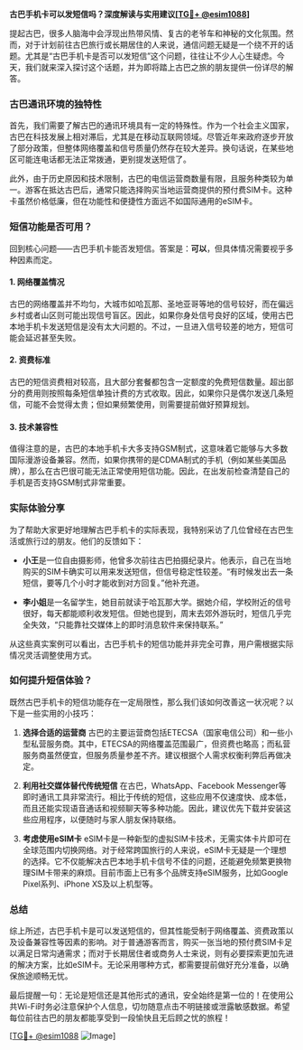**古巴手机卡可以发短信吗？深度解读与实用建议[[TG💪+ @esim1088](https://t.me/s/esim1088)]**

提起古巴，很多人脑海中会浮现出热带风情、复古的老爷车和神秘的文化氛围。然而，对于计划前往古巴旅行或长期居住的人来说，通信问题无疑是一个绕不开的话题。尤其是“古巴手机卡是否可以发短信”这个问题，往往让不少人心生疑虑。今天，我们就来深入探讨这个话题，并为即将踏上古巴之旅的朋友提供一份详尽的解答。

### 古巴通讯环境的独特性

首先，我们需要了解古巴的通讯环境具有一定的特殊性。作为一个社会主义国家，古巴在科技发展上相对滞后，尤其是在移动互联网领域。尽管近年来政府逐步开放了部分政策，但整体网络覆盖和信号质量仍然存在较大差异。换句话说，在某些地区可能连电话都无法正常拨通，更别提发送短信了。

此外，由于历史原因和技术限制，古巴的电信运营商数量有限，且服务种类较为单一。游客在抵达古巴后，通常只能选择购买当地运营商提供的预付费SIM卡。这种卡虽然价格低廉，但在功能性和便捷性方面远不如国际通用的eSIM卡。

### 短信功能是否可用？

回到核心问题——古巴手机卡能否发短信。答案是：**可以**，但具体情况需要视乎多种因素而定。

#### 1. 网络覆盖情况
古巴的网络覆盖并不均匀，大城市如哈瓦那、圣地亚哥等地的信号较好，而在偏远乡村或者山区则可能出现信号盲区。因此，如果你身处信号良好的区域，使用古巴本地手机卡发送短信是没有太大问题的。不过，一旦进入信号较差的地方，短信可能会延迟甚至失败。

#### 2. 资费标准
古巴的短信资费相对较高，且大部分套餐都包含一定额度的免费短信数量。超出部分的费用则按照每条短信单独计费的方式收取。因此，如果你只是偶尔发送几条短信，可能不会觉得太贵；但如果频繁使用，则需要提前做好预算规划。

#### 3. 技术兼容性
值得注意的是，古巴的本地手机卡大多支持GSM制式，这意味着它能够与大多数国际漫游设备兼容。然而，如果你携带的是CDMA制式的手机（例如某些美国品牌），那么在古巴很可能无法正常使用短信功能。因此，在出发前检查清楚自己的手机是否支持GSM制式非常重要。

### 实际体验分享

为了帮助大家更好地理解古巴手机卡的实际表现，我特别采访了几位曾经在古巴生活或旅行过的朋友。他们的反馈如下：

- **小王**是一位自由摄影师，他曾多次前往古巴拍摄纪录片。他表示，自己在当地购买的SIM卡确实可以用来发送短信，但信号稳定性较差。“有时候发出去一条短信，要等几个小时才能收到对方回复。”他补充道。
  
- **李小姐**是一名留学生，她目前就读于哈瓦那大学。据她介绍，学校附近的信号很好，每天都能顺利收发短信。但她也提到，周末去郊外游玩时，短信几乎完全失效，“只能靠社交媒体上的即时消息软件来保持联系。”

从这些真实案例可以看出，古巴手机卡的短信功能并非完全可靠，用户需根据实际情况灵活调整使用方式。

### 如何提升短信体验？

既然古巴手机卡的短信功能存在一定局限性，那么我们该如何改善这一状况呢？以下是一些实用的小技巧：

1. **选择合适的运营商**
   古巴的主要运营商包括ETECSA（国家电信公司）和一些小型私营服务商。其中，ETECSA的网络覆盖范围最广，但资费也略高；而私营服务商虽然便宜，但服务质量参差不齐。建议根据个人需求权衡利弊后再做决定。

2. **利用社交媒体替代传统短信**
   在古巴，WhatsApp、Facebook Messenger等即时通讯工具非常流行。相比于传统的短信，这些应用不仅速度快、成本低，而且还能实现语音通话和视频聊天等多种功能。因此，建议优先下载并安装这些应用程序，以便随时与家人朋友保持联络。

3. **考虑使用eSIM卡**
   eSIM卡是一种新型的虚拟SIM卡技术，无需实体卡片即可在全球范围内切换网络。对于经常跨国旅行的人来说，eSIM卡无疑是一个理想的选择。它不仅能解决古巴本地手机卡信号不佳的问题，还能避免频繁更换物理SIM卡带来的麻烦。目前市面上已有多个品牌支持eSIM服务，比如Google Pixel系列、iPhone XS及以上机型等。

### 总结

综上所述，古巴手机卡是可以发送短信的，但其性能受制于网络覆盖、资费政策以及设备兼容性等因素的影响。对于普通游客而言，购买一张当地的预付费SIM卡足以满足日常沟通需求；而对于长期居住者或商务人士来说，则有必要探索更加先进的解决方案，比如eSIM卡。无论采用哪种方式，都需要提前做好充分准备，以确保旅途顺畅无忧。

最后提醒一句：无论是短信还是其他形式的通讯，安全始终是第一位的！在使用公共Wi-Fi时务必注意保护个人信息，切勿随意点击不明链接或泄露敏感数据。希望每位前往古巴的朋友都能享受到一段愉快且无后顾之忧的旅程！

[[TG💪+ @esim1088](https://t.me/s/esim1088) ![Image](https://i.postimg.cc/4NQfJmqS/Snipaste-2025-05-13-00-14-12.png)]